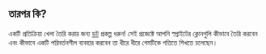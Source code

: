 ## তারপর কি?

একটি প্রতিক্রিয়া খেলা তৈরি করার জন্য [ডট](https://projects.raspberrypi.org/en/projects/catch-the-dots) প্রকল্প ধরুন! সেই প্রজেক্টে আপনি স্প্রাইটের ক্লোনগুলি কীভাবে তৈরি করবেন এবং কীভাবে একটি পরিবর্তনশীল ব্যবহার করবেন তা ধীরে ধীরে গেমটিকে গতিতে শিখতে চলেছেন।